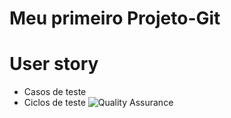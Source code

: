 # Meu primeiro Projeto-Git

# User story

* Casos de teste
* Ciclos de teste
![Quality Assurance](https://miro.medium.com/max/828/1*49OCRwcGrLHuGtFa2sF01w.webp)